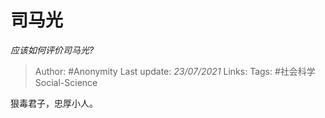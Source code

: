 # 司马光
*应该如何评价司马光?*

> Author: #Anonymity
Last update: *23/07/2021* 
Links:
Tags: #社会科学Social-Science  

 
狠毒君子，忠厚小人。



